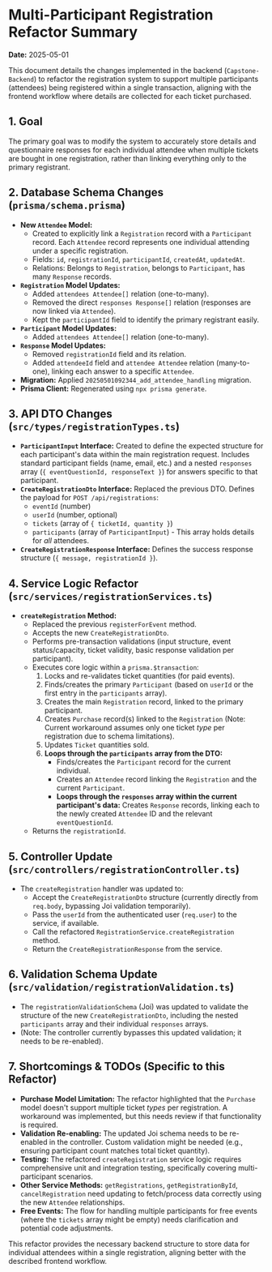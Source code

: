 # Multi-Participant Registration Refactor Summary

**Date:** 2025-05-01

This document details the changes implemented in the backend (`Capstone-Backend`) to refactor the registration system to support multiple participants (attendees) being registered within a single transaction, aligning with the frontend workflow where details are collected for each ticket purchased.

## 1. Goal

The primary goal was to modify the system to accurately store details and questionnaire responses for each individual attendee when multiple tickets are bought in one registration, rather than linking everything only to the primary registrant.

## 2. Database Schema Changes (`prisma/schema.prisma`)

*   **New `Attendee` Model:**
    *   Created to explicitly link a `Registration` record with a `Participant` record. Each `Attendee` record represents one individual attending under a specific registration.
    *   Fields: `id`, `registrationId`, `participantId`, `createdAt`, `updatedAt`.
    *   Relations: Belongs to `Registration`, belongs to `Participant`, has many `Response` records.
*   **`Registration` Model Updates:**
    *   Added `attendees Attendee[]` relation (one-to-many).
    *   Removed the direct `responses Response[]` relation (responses are now linked via `Attendee`).
    *   Kept the `participantId` field to identify the primary registrant easily.
*   **`Participant` Model Updates:**
    *   Added `attendees Attendee[]` relation (one-to-many).
*   **`Response` Model Updates:**
    *   Removed `registrationId` field and its relation.
    *   Added `attendeeId` field and `attendee Attendee` relation (many-to-one), linking each answer to a specific `Attendee`.
*   **Migration:** Applied `20250501092344_add_attendee_handling` migration.
*   **Prisma Client:** Regenerated using `npx prisma generate`.

## 3. API DTO Changes (`src/types/registrationTypes.ts`)

*   **`ParticipantInput` Interface:** Created to define the expected structure for each participant's data within the main registration request. Includes standard participant fields (name, email, etc.) and a nested `responses` array (`{ eventQuestionId, responseText }`) for answers specific to that participant.
*   **`CreateRegistrationDto` Interface:** Replaced the previous DTO. Defines the payload for `POST /api/registrations`:
    *   `eventId` (number)
    *   `userId` (number, optional)
    *   `tickets` (array of `{ ticketId, quantity }`)
    *   `participants` (array of `ParticipantInput`) - This array holds details for *all* attendees.
*   **`CreateRegistrationResponse` Interface:** Defines the success response structure (`{ message, registrationId }`).

## 4. Service Logic Refactor (`src/services/registrationServices.ts`)

*   **`createRegistration` Method:**
    *   Replaced the previous `registerForEvent` method.
    *   Accepts the new `CreateRegistrationDto`.
    *   Performs pre-transaction validations (input structure, event status/capacity, ticket validity, basic response validation per participant).
    *   Executes core logic within a `prisma.$transaction`:
        1.  Locks and re-validates ticket quantities (for paid events).
        2.  Finds/creates the primary `Participant` (based on `userId` or the first entry in the `participants` array).
        3.  Creates the main `Registration` record, linked to the primary participant.
        4.  Creates `Purchase` record(s) linked to the `Registration` (Note: Current workaround assumes only one ticket *type* per registration due to schema limitations).
        5.  Updates `Ticket` quantities sold.
        6.  **Loops through the `participants` array from the DTO:**
            *   Finds/creates the `Participant` record for the current individual.
            *   Creates an `Attendee` record linking the `Registration` and the current `Participant`.
            *   **Loops through the `responses` array within the current participant's data:** Creates `Response` records, linking each to the newly created `Attendee` ID and the relevant `eventQuestionId`.
    *   Returns the `registrationId`.

## 5. Controller Update (`src/controllers/registrationController.ts`)

*   The `createRegistration` handler was updated to:
    *   Accept the `CreateRegistrationDto` structure (currently directly from `req.body`, bypassing Joi validation temporarily).
    *   Pass the `userId` from the authenticated user (`req.user`) to the service, if available.
    *   Call the refactored `RegistrationService.createRegistration` method.
    *   Return the `CreateRegistrationResponse` from the service.

## 6. Validation Schema Update (`src/validation/registrationValidation.ts`)

*   The `registrationValidationSchema` (Joi) was updated to validate the structure of the new `CreateRegistrationDto`, including the nested `participants` array and their individual `responses` arrays.
*   (Note: The controller currently bypasses this updated validation; it needs to be re-enabled).

## 7. Shortcomings & TODOs (Specific to this Refactor)

*   **Purchase Model Limitation:** The refactor highlighted that the `Purchase` model doesn't support multiple ticket *types* per registration. A workaround was implemented, but this needs review if that functionality is required.
*   **Validation Re-enabling:** The updated Joi schema needs to be re-enabled in the controller. Custom validation might be needed (e.g., ensuring participant count matches total ticket quantity).
*   **Testing:** The refactored `createRegistration` service logic requires comprehensive unit and integration testing, specifically covering multi-participant scenarios.
*   **Other Service Methods:** `getRegistrations`, `getRegistrationById`, `cancelRegistration` need updating to fetch/process data correctly using the new `Attendee` relationships.
*   **Free Events:** The flow for handling multiple participants for free events (where the `tickets` array might be empty) needs clarification and potential code adjustments.

This refactor provides the necessary backend structure to store data for individual attendees within a single registration, aligning better with the described frontend workflow.
